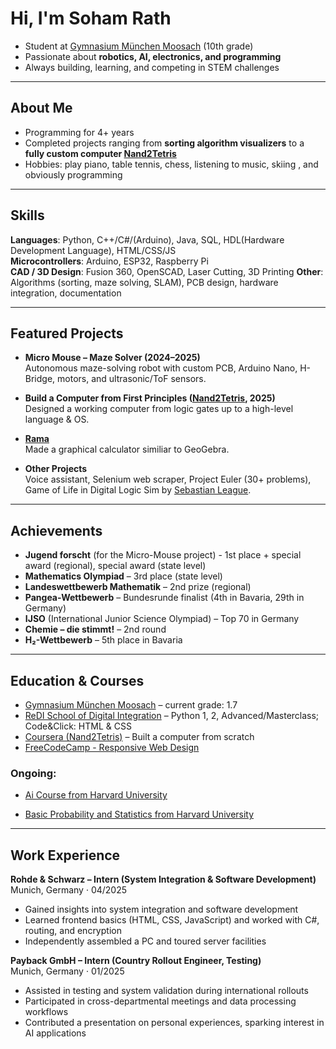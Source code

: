 # Hi, I'm Soham Rath  

- Student at [Gymnasium München Moosach](https://gym-muc-moosach.musin.de) (10th grade)  
- Passionate about **robotics, AI, electronics, and programming**  
- Always building, learning, and competing in STEM challenges  

---

## About Me  
- Programming for 4+ years
- Completed projects ranging from **sorting algorithm visualizers** to a **fully custom computer [Nand2Tetris](https://nand2tetris.org)**  
- Hobbies: play piano, table tennis, chess, listening to music, skiing , and obviously programming

---

## Skills  
**Languages**: Python, C++/C#/(Arduino), Java, SQL, HDL(Hardware Development Language), HTML/CSS/JS  
**Microcontrollers**: Arduino, ESP32, Raspberry Pi  
**CAD / 3D Design**: Fusion 360, OpenSCAD, Laser Cutting, 3D Printing
**Other**: Algorithms (sorting, maze solving, SLAM), PCB design, hardware integration, documentation 

---

## Featured Projects  

- **Micro Mouse – Maze Solver (2024–2025)**  
  Autonomous maze-solving robot with custom PCB, Arduino Nano, H-Bridge, motors, and ultrasonic/ToF sensors.  

- **Build a Computer from First Principles ([Nand2Tetris](https://nand2tetris.org), 2025)**  
  Designed a working computer from logic gates up to a high-level language & OS.  

- **[Rama](https:soham-rath.github.io/Rama/)**  
  Made a graphical calculator similiar to GeoGebra.

- **Other Projects**  
  Voice assistant, Selenium web scraper, Project Euler (30+ problems), Game of Life in Digital Logic Sim by [Sebastian League](https://GitHub.com/SebLague).  
---

## Achievements  

- **Jugend forscht** (for the Micro-Mouse project) - 1st place + special award (regional), special award (state level)  
- **Mathematics Olympiad** – 3rd place (state level)  
- **Landeswettbewerb Mathematik** – 2nd prize (regional)  
- **Pangea-Wettbewerb** – Bundesrunde finalist (4th in Bavaria, 29th in Germany)  
- **IJSO** (International Junior Science Olympiad) – Top 70 in Germany  
- **Chemie – die stimmt!** – 2nd round  
- **H₂-Wettbewerb** – 5th place in Bavaria  

---

## Education & Courses  

- [Gymnasium München Moosach](https://gym-muc-moosach.musin.de) – current grade: 1.7  
- [ReDI School of Digital Integration](https://www.redi-school.org/) – Python 1, 2, Advanced/Masterclass; Code&Click: HTML & CSS 
- [Coursera (Nand2Tetris)](https://www.coursera.org/learn/build-a-computer?) – Built a computer from scratch
- [FreeCodeCamp - Responsive Web Design](https://www.freecodecamp.org/certification/fcceee8ee57-1f2b-42cf-87f7-3f7ee04c6ce8/responsive-web-design)
### Ongoing:
- [Ai Course from Harvard University](https://learning.edx.org/course/course-v1:HarvardX+CS50AI+1T2020/home)

- [Basic Probability and Statistics from Harvard University](https://www.edx.org/learn/probability/harvard-university-fat-chance-probability-from-the-ground-up)

---

## Work Experience  

**Rohde & Schwarz – Intern (System Integration & Software Development)**  
 Munich, Germany · 04/2025  
- Gained insights into system integration and software development  
- Learned frontend basics (HTML, CSS, JavaScript) and worked with C#, routing, and encryption  
- Independently assembled a PC and toured server facilities  

**Payback GmbH – Intern (Country Rollout Engineer, Testing)**  
 Munich, Germany · 01/2025  
- Assisted in testing and system validation during international rollouts  
- Participated in cross-departmental meetings and data processing workflows  
- Contributed a presentation on personal experiences, sparking interest in AI applications  
